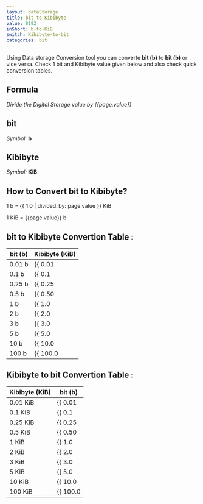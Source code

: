 ```yaml
---
layout: dataStorage
title: bit to Kibibyte
value: 8192
inShort: b-to-KiB
switch: Kibibyte-to-bit
categories: bit
---
```


Using Data storage Conversion tool you can converte **bit (b)** to **bit (b)** or vice versa. Check 1 bit and Kibibyte value given below and also check quick conversion tables.

## Formula
*Divide the Digital Storage value by {{page.value}}*

## bit
*Symbol:* **b**

## Kibibyte
*Symbol:* **KiB**

## How to Convert bit to Kibibyte?

1 b = {{ 1.0 | divided_by: page.value }} KiB

1 KiB = {{page.value}} b


## bit to Kibibyte Convertion Table :

| bit (b) | Kibibyte (KiB) |
| ---- | ---- |
| 0.01 b | {{ 0.01 | divided_by: page.value | round: 12 }} KiB |
| 0.1 b | {{ 0.1 | divided_by: page.value | round: 12 }} KiB |
| 0.25 b | {{ 0.25 | divided_by: page.value | round: 12 }} KiB |
| 0.5 b | {{ 0.50 | divided_by: page.value | round: 12 }} KiB |
| 1 b | {{ 1.0 | divided_by: page.value | round: 12 }} KiB |
| 2 b | {{ 2.0 | divided_by: page.value | round: 12 }} KiB |
| 3 b | {{ 3.0 | divided_by: page.value | round: 12 }} KiB |
| 5 b | {{ 5.0 | divided_by: page.value | round: 12 }} KiB |
| 10 b | {{ 10.0 | divided_by: page.value | round: 12 }} KiB |
| 100 b | {{ 100.0 | divided_by: page.value | round: 12 }} KiB |

## Kibibyte to bit Convertion Table :

| Kibibyte (KiB) | bit (b) |
| ---- | ---- |
| 0.01 KiB | {{ 0.01 | times: page.value | round: 12 }} b |
| 0.1 KiB | {{ 0.1 | times: page.value | round: 12 }} b |
| 0.25 KiB | {{ 0.25 | times: page.value | round: 12 }} b |
| 0.5 KiB | {{ 0.50 | times: page.value | round: 12 }} b |
| 1 KiB | {{ 1.0 | times: page.value | round: 12 }} b |
| 2 KiB | {{ 2.0 | times: page.value | round: 12 }} b |
| 3 KiB | {{ 3.0 | times: page.value | round: 12 }} b |
| 5 KiB | {{ 5.0 | times: page.value | round: 12 }} b |
| 10 KiB | {{ 10.0 | times: page.value | round: 12 }} b |
| 100 KiB | {{ 100.0 | times: page.value | round: 12 }} b |


<script>
document.getElementById('selectInput')[0].selected = true
document.getElementById('selectOutput')[5].selected = true
</script>
